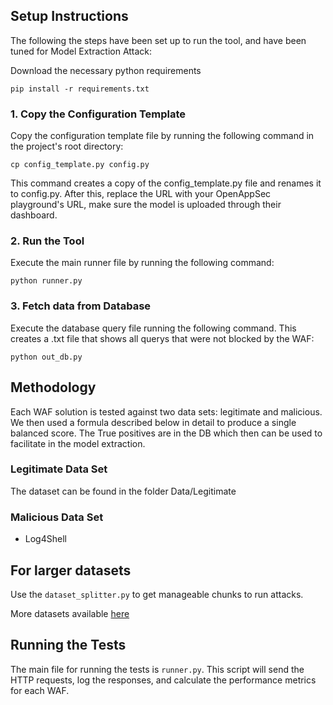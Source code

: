 
## Setup Instructions
The following the steps have been set up to run the tool, and have been tuned for Model Extraction Attack:

Download the necessary python requirements
```shell
pip install -r requirements.txt
```

### 1. Copy the Configuration Template
Copy the configuration template file by running the following command in the project's root directory:

```shell
cp config_template.py config.py
```
This command creates a copy of the config_template.py file and renames it to config.py. After this, replace the URL with your OpenAppSec playground's URL, make sure the model is uploaded through their dashboard.

### 2. Run the Tool
Execute the main runner file by running the following command:

   ```shell
   python runner.py 
   ```

### 3. Fetch data from Database
Execute the database query file running the following command. This creates a .txt file that shows all querys that were not blocked by the WAF:

   ```shell
   python out_db.py 
   ```


## Methodology

Each WAF solution is tested against two data sets: legitimate and malicious. We then used a formula described below in detail to produce a single balanced score. The True positives are in the DB which then can be used to facilitate in the model extraction.

### Legitimate Data Set

The dataset can be found in the folder Data/Legitimate

### Malicious Data Set

- Log4Shell

## For larger datasets
Use the `dataset_splitter.py` to get manageable chunks to run attacks.

More datasets available [here](https://github.com/openappsec/mgm-web-attack-payloads)

## Running the Tests
The main file for running the tests is `runner.py`. This script will send the HTTP requests, log the responses, and calculate the performance metrics for each WAF.


